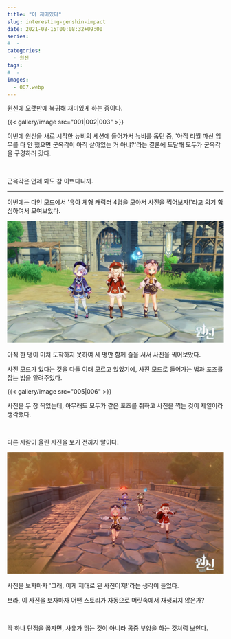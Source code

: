 ```yaml
---
title: "아 재미있다"
slug: interesting-genshin-impact
date: 2021-08-15T00:08:32+09:00
series:
#  - 
categories:
  - 원신
tags:
#  - 
images:
  - 007.webp
---
```


원신에 오랫만에 복귀해 재미있게 하는 중이다.

{{< gallery/image src="001|002|003" >}}

이번에 원신을 새로 시작한 뉴비의 세션에 들어가서 뉴비를 돕던 중, '아직 리월 마신 임무를 다 안 했으면 군옥각이 아직 살아있는 거 아냐?'라는 결론에 도달해 모두가 군옥각을 구경하러 갔다.

&nbsp;

군옥각은 언제 봐도 참 이쁘다니까.

***

이번에는 다인 모드에서 '유아 체형 캐릭터 4명을 모아서 사진을 찍어보자!'라고 의기 합심하여서 모여보았다.

![](004.webp)

아직 한 명이 미처 도착하지 못하여 세 명만 함께 줄을 서서 사진을 찍어보았다.

사진 모드가 있다는 것을 다들 여태 모르고 있었기에, 사진 모드로 들어가는 법과 포즈를 잡는 법을 알려주었다.

{{< gallery/image src="005|006" >}}

사진을 두 장 찍었는데, 아무래도 모두가 같은 포즈를 취하고 사진을 찍는 것이 제일이라 생각했다.

&nbsp;

다른 사람이 올린 사진을 보기 전까지 말이다.

![허락 맡고 올린 사진](007.webp)

사진을 보자마자 '그래, 이게 제대로 된 사진이지!'라는 생각이 들었다.

보라, 이 사진을 보자마자 어떤 스토리가 자동으로 머릿속에서 재생되지 않은가?

&nbsp;

딱 하나 단점을 꼽자면, 사유가 뛰는 것이 아니라 공중 부양을 하는 것처럼 보인다.
